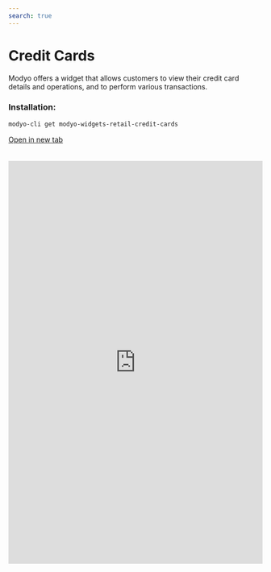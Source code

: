 ```yaml
---
search: true
---
```


# Credit Cards

Modyo offers a widget that allows customers to view their credit card details and operations, and to perform various transactions.

### Installation:

```bash
modyo-cli get modyo-widgets-retail-credit-cards
```

[Open in new tab](https://widgets.modyo.com/retail/credit-cards)

<iframe id="widgetFrame" src="https://widgets.modyo.com/retail/credit-cards" width="100%" frameBorder="0" style="min-height:800px;overflow:auto;margin-top:20px;"/>

| Feature                 | Description                                                                                                                                                                                                                                                        |
|:------------------------------|:-------------------------------------------------------------------------------------------------------------------------------------------------------------------------------------------------------------------------------------------------------------------|
| Credit card summary | Presents a summary of the credit card status. <br> <br> The specific information associated with the balances (available, used and total quota) is presented numerically and graphically.                                                                    |
| Balance Query             | This query shows the specific card quotas by currency type, plus expense indicators compared to the available quota.                                                                                                                |
| Statement of Account              | Displays the statement with the movements of the last billed period for a credit card.                                                                                                                                                          |
| Last moves           | Displays all national and international movements that are not invoiced.                                                                                                                                                                                |
| Pay off debt                   | Corresponds to the debt payment functionality. <br> <br> This debt payment can be total or partial. <br> <br> Click on this button will take the Card Payment Widget, where you can select the domestic or international debt payment option. |

 <script> 

 export default {
 mounted () {

 function setFrameHeightCo (id, ht) {
 var ifrm = document.getElementById (id);
 if (ifrm) {
 ifrm.style.height = ht + 4 + "px";
 }
 }
 //iframed document sends its height using postMessage
 function HandleDoCheightMsg (e) {
 //check origin
 if (e.origin === 'https://widgets.modyo.com') {
 //parse data
 var data = json.parse (e.data);

 console.log ('data: ', data)
 //check data object
 if (data ['doChight']) {
 setFrameHeightCo ('WidgetFrame', data ['DoChight']);
 } else {
 SetFrameHeightCo ('WidgetFrame', 700);
 }
 }
 }

 //assign message handler
 if (Window.addEventListener) {
 Window.addEventListener ('message', HandleDoCheightMSG, false);
 }
 }
 }

 </script> 
